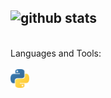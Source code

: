 ![github stats](https://github-readme-stats.vercel.app/api?username=Senpai-10&count_private=true&show_icons=true&theme=dracula&hide=stars)
---
<br>
Languages and Tools:<br><br>
<img width=30 height=30 src="./images/python-5.svg"></img>
